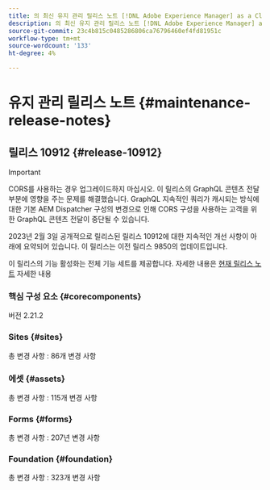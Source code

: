 ```yaml
---
title: 의 최신 유지 관리 릴리스 노트 [!DNL Adobe Experience Manager] as a Cloud Service.
description: 의 최신 유지 관리 릴리스 노트 [!DNL Adobe Experience Manager] as a Cloud Service.
source-git-commit: 23c4b815c0485286806ca76796460ef4fd81951c
workflow-type: tm+mt
source-wordcount: '133'
ht-degree: 4%

---
```



# 유지 관리 릴리스 노트 {#maintenance-release-notes}

## 릴리스 10912 {#release-10912}

>[!IMPORTANT]
> CORS를 사용하는 경우 업그레이드하지 마십시오. 이 릴리스의 GraphQL 콘텐츠 전달 부분에 영향을 주는 문제를 해결했습니다. GraphQL 지속적인 쿼리가 캐시되는 방식에 대한 기본 AEM Dispatcher 구성의 변경으로 인해 CORS 구성을 사용하는 고객을 위한 GraphQL 콘텐츠 전달이 중단될 수 있습니다.

2023년 2월 3일 공개적으로 릴리스된 릴리스 10912에 대한 지속적인 개선 사항이 아래에 요약되어 있습니다. 이 릴리스는 이전 릴리스 9850의 업데이트입니다.

이 릴리스의 기능 활성화는 전체 기능 세트를 제공합니다. 자세한 내용은 [현재 릴리스 노트](/help/release-notes/release-notes-cloud/release-notes-current.md) 자세한 내용

### 핵심 구성 요소 {#corecomponents}

버전 2.21.2

### Sites {#sites}

총 변경 사항 : 86개 변경 사항

### 에셋 {#assets}

총 변경 사항 : 115개 변경 사항

### Forms {#forms}

총 변경 사항 : 207년 변경 사항

### Foundation {#foundation}

총 변경 사항 : 323개 변경 사항
